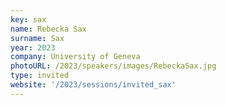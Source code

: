 ```yaml
---
key: sax
name: Rebecka Sax
surname: Sax
year: 2023
company: University of Geneva 
photoURL: /2023/speakers/images/RebeckaSax.jpg
type: invited
website: '/2023/sessions/invited_sax'
---
```

